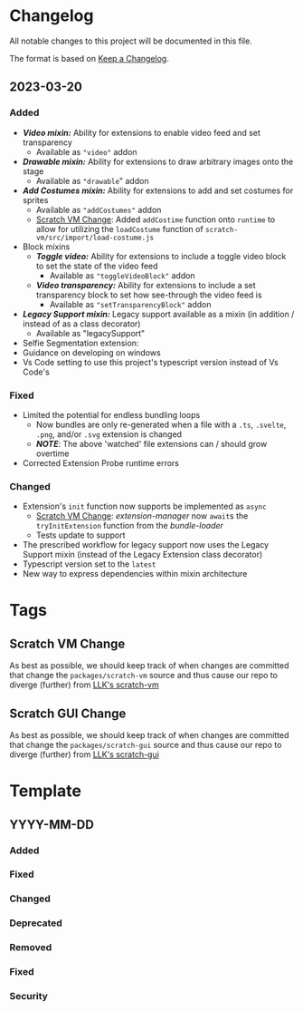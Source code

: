 # Changelog

All notable changes to this project will be documented in this file.

The format is based on [Keep a Changelog](https://keepachangelog.com/en/1.0.0/).

## 2023-03-20

### Added

- **_Video mixin:_** Ability for extensions to enable video feed and set transparency 
  - Available as `"video"` addon
- **_Drawable mixin:_** Ability for extensions to draw arbitrary images onto the stage
  - Available as `"drawable`" addon
- **_Add Costumes mixin:_** Ability for extensions to add and set costumes for sprites
  - Available as `"addCostumes"` addon
  - [Scratch VM Change](#scratch-vm-change): Added `addCostime` function onto `runtime` to allow for utilizing the `loadCostume` function of `scratch-vm/src/import/load-costume.js`
- Block mixins
  - **_Toggle video:_** Ability for extensions to include a toggle video block to set the state of the video feed
    - Available as `"toggleVideoBlock"` addon
  - **_Video transparency:_** Ability for extensions to include a set transparency block to set how see-through the video feed is
    - Available as `"setTransparencyBlock"` addon
- **_Legacy Support mixin:_** Legacy support available as a mixin (in addition / instead of as a class decorator)
  - Available as "legacySupport"
- Selfie Segmentation extension:
- Guidance on developing on windows
- Vs Code setting to use this project's typescript version instead of Vs Code's

### Fixed

- Limited the potential for endless bundling loops
  - Now bundles are only re-generated when a file with a `.ts`, `.svelte`, `.png`, and/or `.svg` extension is changed
  - **_NOTE_**: The above 'watched' file extensions can / should grow overtime
- Corrected Extension Probe runtime errors

### Changed

- Extension's `init` function now supports be implemented as `async`
  - [Scratch VM Change](#scratch-vm-change): _extension-manager_ now `await`s the `tryInitExtension` function from the _bundle-loader_
  - Tests update to support
- The prescribed workflow for legacy support now uses the Legacy Support mixin (instead of the Legacy Extension class decorator)
- Typescript version set to the `latest`
- New way to express dependencies within mixin architecture

# Tags

## Scratch VM Change

As best as possible, we should keep track of when changes are committed that change the `packages/scratch-vm` source and thus cause our repo to diverge (further) from [LLK's scratch-vm](https://github.com/LLK/scratch-vm)

## Scratch GUI Change

As best as possible, we should keep track of when changes are committed that change the `packages/scratch-gui` source and thus cause our repo to diverge (further) from [LLK's scratch-gui](https://github.com/LLK/scratch-gui)

# Template

## YYYY-MM-DD

### Added

### Fixed

### Changed

### Deprecated

### Removed

### Fixed

### Security
